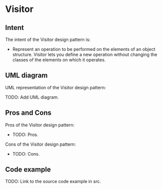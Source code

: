 # Visitor

## Intent

The intent of the Visitor design pattern is:

- Represent an operation to be performed on the elements of an object structure. Visitor lets you define a new operation without changing the classes of the elements on which it operates.

## UML diagram

UML representation of the Visitor design pattern:

TODO: Add UML diagram.

## Pros and Cons

Pros of the Visitor design pattern:

- TODO: Pros.

Cons of the Visitor design pattern:

- TODO: Cons.

## Code example

TODO: Link to the source code example in src.
